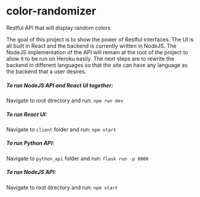 # color-randomizer
Restful API that will display random colors

The goal of this project is to show the power of Restful interfaces.  The UI is all built in React and the backend is currently written in NodeJS.  The NodeJS implementation of the API will remain at the root of the project to allow it to be run on Heroku easily.
The next steps are to rewrite the backend in different languages so that the site can have any language as the backend that a user desires.

##### To run NodeJS API and React UI together:
Navigate to root directory and run:
	`npm run dev`

##### To run React UI:
Navigate to `client` folder and run:
`npm start`

##### To run Python API:
Navigate to `python_api` folder and run:
`flask run -p 8000`

##### To run NodeJS API:
Navigate to root directory and run:
`npm start`